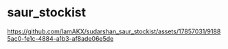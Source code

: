 # saur_stockist

https://github.com/IamAKX/sudarshan_saur_stockist/assets/17857031/91885ac0-fe1c-4884-a1b3-af8ade06e5de

